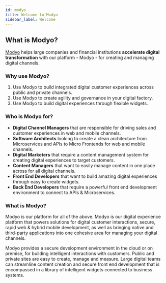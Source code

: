 ```yaml
---
id: modyo
title: Welcome to Modyo
sidebar_label: Welcome
---
```


## What is Modyo?

[Modyo](https://www.modyo.com/) helps large companies and financial institutions **accelerate digital transformation** with our platform - Modyo - for creating and managing digital channels.

### Why use Modyo?

1. Use Modyo to build integrated digital customer experiences across public and private channels.
2. Use Modyo to create agility and governance in your digital factory.
3. Use Modyo to build digital experiences through flexible widgets.

### Who is Modyo for?

- **Digital Channel Managers** that are responsible for driving sales and customer experiences in web and mobile channels.
- **Software Architects** looking to create a clean architecture from Microservices and APIs to Micro Frontends for web and mobile channels.
- **Digital Marketers** that require a content management system for creating digital experiences to target customers.
- **Content Managers** that want to easily manage content in one place across for all digital channels.
- **Front End Developers** that want to build amazing digital experiences through easy to create widgets.
- **Back End Developers** that require a powerful front end development environment to connect to APIs & Microservices.

### What is Modyo?

Modyo is our platform for all of the above. Modyo is our digital experience platform that powers solutions for digital customer interactions, secure, rapid web & hybrid mobile development, as well as bringing native and third-party applications into one cohesive area for managing your digital channels.

Modyo provides a secure development environment in the cloud or on premise, for building intelligent interactions with customers. Public and private sites are easy to create, manage and measure. Large digital teams can streamline content creation and secure front end development that is encompassed in a library of intelligent widgets connected to business systems.
